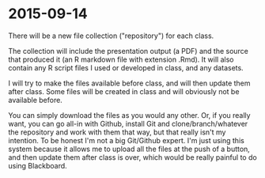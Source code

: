 # 2015-09-14

There will be a new file collection ("repository") for each class. 

The collection will include the presentation output (a PDF) and the source that produced it (an R markdown file with extension .Rmd). It will also contain any R script files I used or developed in class, and any datasets.

I will try to make the files available before class, and will then update them after class. Some files will be created in class and will obviously not be available before.

You can simply download the files as you would any other. Or, if you really want, you can go all-in with Github, install Git and clone/branch/whatever the repository and work with them that way, but that really isn't my intention. To be honest I'm not a big Git/Github expert. I'm just using this system because it allows me to upload all the files at the push of a button, and then update them after class is over, which would be really painful to do using Blackboard.
